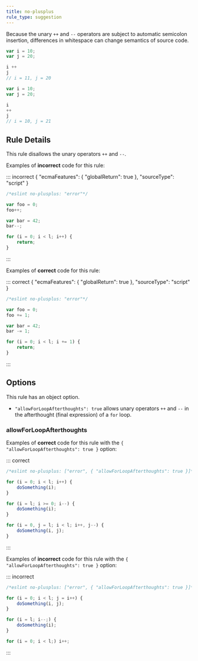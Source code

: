 ```yaml
---
title: no-plusplus
rule_type: suggestion
---
```



Because the unary `++` and `--` operators are subject to automatic semicolon insertion, differences in whitespace can change semantics of source code.

```js
var i = 10;
var j = 20;

i ++
j
// i = 11, j = 20
```

```js
var i = 10;
var j = 20;

i
++
j
// i = 10, j = 21
```

## Rule Details

This rule disallows the unary operators `++` and `--`.

Examples of **incorrect** code for this rule:

::: incorrect { "ecmaFeatures": { "globalReturn": true }, "sourceType": "script" }

```js
/*eslint no-plusplus: "error"*/

var foo = 0;
foo++;

var bar = 42;
bar--;

for (i = 0; i < l; i++) {
    return;
}
```

:::

Examples of **correct** code for this rule:

::: correct { "ecmaFeatures": { "globalReturn": true }, "sourceType": "script" }

```js
/*eslint no-plusplus: "error"*/

var foo = 0;
foo += 1;

var bar = 42;
bar -= 1;

for (i = 0; i < l; i += 1) {
    return;
}
```

:::

## Options

This rule has an object option.

* `"allowForLoopAfterthoughts": true` allows unary operators `++` and `--` in the afterthought (final expression) of a `for` loop.

### allowForLoopAfterthoughts

Examples of **correct** code for this rule with the `{ "allowForLoopAfterthoughts": true }` option:

::: correct

```js
/*eslint no-plusplus: ["error", { "allowForLoopAfterthoughts": true }]*/

for (i = 0; i < l; i++) {
    doSomething(i);
}

for (i = l; i >= 0; i--) {
    doSomething(i);
}

for (i = 0, j = l; i < l; i++, j--) {
    doSomething(i, j);
}
```

:::

Examples of **incorrect** code for this rule with the `{ "allowForLoopAfterthoughts": true }` option:

::: incorrect

```js
/*eslint no-plusplus: ["error", { "allowForLoopAfterthoughts": true }]*/

for (i = 0; i < l; j = i++) {
    doSomething(i, j);
}

for (i = l; i--;) {
    doSomething(i);
}

for (i = 0; i < l;) i++;
```

:::
